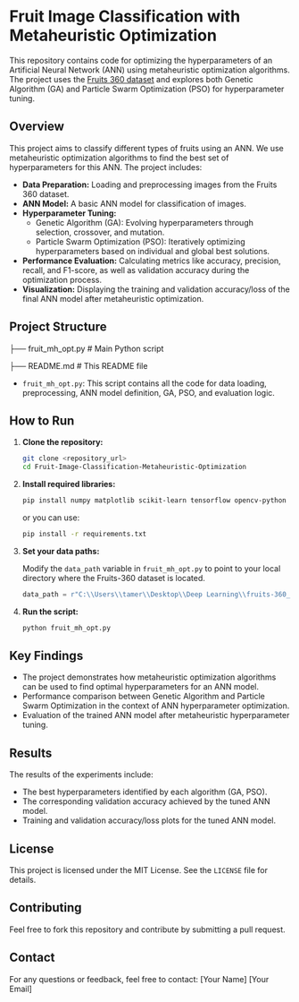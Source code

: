 # Fruit Image Classification with Metaheuristic Optimization

This repository contains code for optimizing the hyperparameters of an Artificial Neural Network (ANN) using metaheuristic optimization algorithms. The project uses the [Fruits 360 dataset](https://www.kaggle.com/moltean/fruits) and explores both Genetic Algorithm (GA) and Particle Swarm Optimization (PSO) for hyperparameter tuning.

## Overview

This project aims to classify different types of fruits using an ANN. We use metaheuristic optimization algorithms to find the best set of hyperparameters for this ANN. The project includes:

- **Data Preparation:** Loading and preprocessing images from the Fruits 360 dataset.
- **ANN Model:** A basic ANN model for classification of images.
- **Hyperparameter Tuning:**
    - Genetic Algorithm (GA): Evolving hyperparameters through selection, crossover, and mutation.
    - Particle Swarm Optimization (PSO): Iteratively optimizing hyperparameters based on individual and global best solutions.
- **Performance Evaluation:** Calculating metrics like accuracy, precision, recall, and F1-score, as well as validation accuracy during the optimization process.
- **Visualization:** Displaying the training and validation accuracy/loss of the final ANN model after metaheuristic optimization.

## Project Structure

├── fruit_mh_opt.py # Main Python script

├── README.md # This README file

- `fruit_mh_opt.py`: This script contains all the code for data loading, preprocessing, ANN model definition, GA, PSO, and evaluation logic.

## How to Run

1.  **Clone the repository:**

    ```bash
    git clone <repository_url>
    cd Fruit-Image-Classification-Metaheuristic-Optimization
    ```

2.  **Install required libraries:**

    ```bash
    pip install numpy matplotlib scikit-learn tensorflow opencv-python mealpy
    ```
    or you can use:
    ```bash
    pip install -r requirements.txt
    ```

3.  **Set your data paths:**

    Modify the `data_path` variable in `fruit_mh_opt.py` to point to your local directory where the Fruits-360 dataset is located.

    ```python
    data_path = r"C:\\Users\\tamer\\Desktop\\Deep Learning\\fruits-360_dataset_original-size\\fruits-360-original-size"
    ```

4.  **Run the script:**

    ```bash
    python fruit_mh_opt.py
    ```

## Key Findings

- The project demonstrates how metaheuristic optimization algorithms can be used to find optimal hyperparameters for an ANN model.
- Performance comparison between Genetic Algorithm and Particle Swarm Optimization in the context of ANN hyperparameter optimization.
- Evaluation of the trained ANN model after metaheuristic hyperparameter tuning.

## Results

The results of the experiments include:
- The best hyperparameters identified by each algorithm (GA, PSO).
- The corresponding validation accuracy achieved by the tuned ANN model.
- Training and validation accuracy/loss plots for the tuned ANN model.

## License

This project is licensed under the MIT License. See the `LICENSE` file for details.

## Contributing

Feel free to fork this repository and contribute by submitting a pull request.

## Contact

For any questions or feedback, feel free to contact:
[Your Name]
[Your Email]
